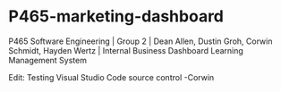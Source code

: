 # P465-marketing-dashboard
P465 Software Engineering | Group 2 | Dean Allen, Dustin Groh, Corwin Schmidt, Hayden Wertz | Internal Business Dashboard Learning Management System

Edit: Testing Visual Studio Code source control -Corwin
